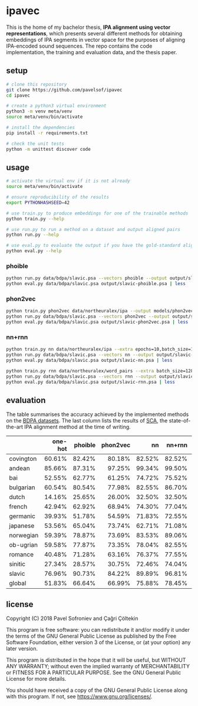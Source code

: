 # ipavec

This is the home of my bachelor thesis, **IPA alignment using vector
representations**, which presents several different methods for obtaining
embeddings of IPA segments in vector space for the purposes of aligning
IPA-encoded sound sequences. The repo contains the code implementation, the
training and evaluation data, and the thesis paper.


## setup

```bash
# clone this repository
git clone https://github.com/pavelsof/ipavec
cd ipavec

# create a python3 virtual environment
python3 -m venv meta/venv
source meta/venv/bin/activate

# install the dependencies
pip install -r requirements.txt

# check the unit tests
python -m unittest discover code
```


## usage

```bash
# activate the virtual env if it is not already
source meta/venv/bin/activate

# ensure reproducibility of the results
export PYTHONHASHSEED=42

# use train.py to produce embeddings for one of the trainable methods
python train.py --help

# use run.py to run a method on a dataset and output aligned pairs
python run.py --help

# use eval.py to evaluate the output if you have the gold-standard alignments
python eval.py --help
```

### phoible

```bash
python run.py data/bdpa/slavic.psa --vectors phoible --output output/slavic-phoible.psa
python eval.py data/bdpa/slavic.psa output/slavic-phoible.psa | less
```

### phon2vec

```bash
python train.py phon2vec data/northeuralex/ipa --output models/phon2vec
python run.py data/bdpa/slavic.psa --vectors phon2vec --output output/slavic-phon2vec.psa
python eval.py data/bdpa/slavic.psa output/slavic-phon2vec.psa | less
```

### nn+rnn

```bash
python train.py nn data/northeuralex/ipa --extra epochs=10,batch_size=128
python run.py data/bdpa/slavic.psa --vectors nn --output output/slavic-nn.psa
python eval.py data/bdpa/slavic.psa output/slavic-nn.psa | less

python train.py rnn data/northeuralex/word_pairs --extra batch_size=128,from_model=models/nn
python run.py data/bdpa/slavic.psa --vectors rnn --output output/slavic-rnn.psa
python eval.py data/bdpa/slavic.psa output/slavic-rnn.psa | less
```


## evaluation

The table summarises the accuracy achieved by the implemented methods on the
[BDPA datasets][bdpa]. The last column lists the results of [SCA][sca], the
state-of-the-art IPA alignment method at the time of writing.

|           | one-hot | phoible | phon2vec | nn      | nn+rnn  |     sca |
|-----------|--------:|--------:|---------:|--------:|--------:|--------:|
| covington |  60.61% |  82.42% |   80.18% |  82.52% |  82.52% |  90.24% |
| andean    |  85.66% |  87.31% |   97.25% |  99.34% |  99.50% |  99.67% |
| bai       |  52.55% |  62.77% |   61.25% |  74.72% |  75.52% |  83.45% |
| bulgarian |  60.54% |  80.54% |   77.98% |  82.55% |  86.70% |  89.34% |
| dutch     |  14.16% |  25.65% |   26.00% |  32.50% |  32.50% |  42.20% |
| french    |  42.94% |  62.92% |   68.94% |  74.30% |  77.04% |  80.90% |
| germanic  |  39.93% |  51.78% |   54.59% |  71.83% |  72.55% |  83.48% |
| japanese  |  53.56% |  65.04% |   73.74% |  62.71% |  71.08% |  82.19% |
| norwegian |  59.39% |  78.87% |   73.69% |  83.53% |  89.06% |  91.77% |
| ob-ugrian |  59.58% |  77.87% |   73.35% |  78.04% |  82.55% |  86.04% |
| romance   |  40.48% |  71.28% |   63.16% |  76.37% |  77.55% |  95.62% |
| sinitic   |  27.34% |  28.57% |   30.75% |  72.46% |  74.04% |  98.95% |
| slavic    |  76.96% |  90.73% |   84.22% |  89.89% |  96.81% |  94.15% |
| global    |  51.83% |  66.64% |   66.99% |  75.88% |  78.45% |  84.84% |


## license

Copyright (C) 2018  Pavel Sofroniev and Çağri Çöltekin

This program is free software: you can redistribute it and/or modify
it under the terms of the GNU General Public License as published by
the Free Software Foundation, either version 3 of the License, or
(at your option) any later version.

This program is distributed in the hope that it will be useful,
but WITHOUT ANY WARRANTY; without even the implied warranty of
MERCHANTABILITY or FITNESS FOR A PARTICULAR PURPOSE.  See the
GNU General Public License for more details.

You should have received a copy of the GNU General Public License
along with this program.  If not, see <https://www.gnu.org/licenses/>.


[bdpa]: http://alignments.lingpy.org/
[sca]: http://lingulist.de/documents/list-2012-sca.pdf
